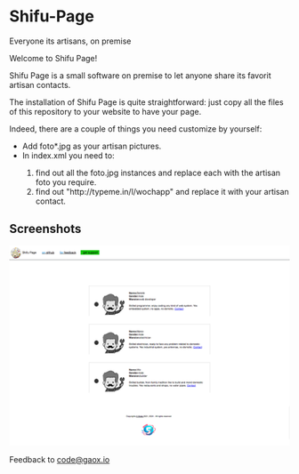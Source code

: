 # Shifu-Page
Everyone its artisans, on premise

Welcome to Shifu Page!

Shifu Page is a small software on premise to let anyone share its favorit artisan contacts.   

The installation of Shifu Page is quite straightforward: just copy all the files of this repository to your website to have your page.    

Indeed, there are a couple of things you need customize by yourself:   
<ul>
<li>Add foto*.jpg as your artisan pictures.</li>
<li>In index.xml you need to:</li>
<ol>   
<li>find out all the foto.jpg instances and replace each with the artisan foto you require.</li>
<li>find out "http://typeme.in/l/wochapp" and replace it with your artisan contact.</li>
<ol>   
</ul>    
  
## Screenshots
	   
 ![Shifu](/res/screenshot1.png)  

Feedback to <a href="code@gaox.io">code@gaox.io</a>
